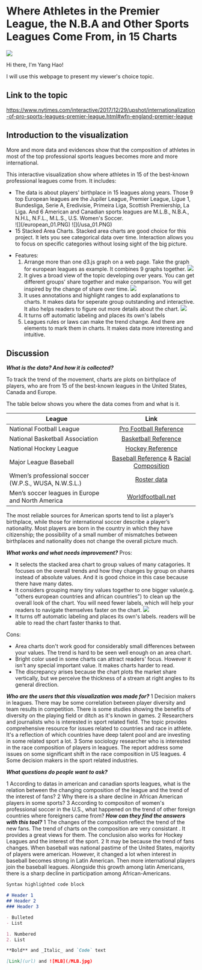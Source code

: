 
# Where Athletes in the Premier League, the N.B.A and Other Sports Leagues Come From, in 15 Charts
<img src="athletic.jpg" aligh="center">


Hi there, I'm Yang Hao!

I will use this webpage to present my viewer's choice topic.

<h2>Link to the topic</h2>

<a href="https://www.nytimes.com/interactive/2017/12/29/upshot/internationalization-of-pro-sports-leagues-premier-league.html#wfn-england-premier-league">https://www.nytimes.com/interactive/2017/12/29/upshot/internationalization-of-pro-sports-leagues-premier-league.html#wfn-england-premier-league</a>

## Introduction to the visualization
More and more data and evidences show that the composition of athletes in most of the top professional sports leagues becomes more and more international.

This interactive visualization show where athletes in 15 of the best-known professional leagues come from. It includes:

<ul>
	<li>The data is about players' birthplace in 15 leagues along years. Those 9 top European leagues are  the Jupiler League, Premier League, Ligue 1, Bundesliga, Serie A, Eredivisie, Primeira Liga, Scottish Premiership, La Liga. And 6 American and Canadian sports leagues are M.L.B., N.B.A., N.H.L, N.F.L., M.L.S., U.S. Women's Soccer.</li>
			![](/european_01.PNG)
			![](/usa_01.PNG)
	<li>15 Stacked Area Charts. Stacked area charts are good choice for this project. It lets you see categorical data over time. Interaction allows you to focus on specific categories without losing sight of the big picture.</li>

</ul>


- Features:
	1. Arrange more than one d3.js graph on a web page. Take the graph for european leagues as example. It combines 9 graphs together.
	    ![](/european_01.PNG)
	2.	It gives a broad view of the topic developing over years. You can get different groups' share together and make comparison. You will get inspired by the change of share over time. 
		![](/premierLeague.jpg)
	3.	It uses annotations and highlight ranges to add explanations to charts. It makes data for seperate group outstanding and interactive. It also helps readers to figure out more details about the chart.
		![](/premierLeague.jpg)
	4.	It turns off automatic labeling and places its own's labels
	5. 	Leagues rules or laws can make the trend change. And there are elements to mark them in charts. It makes data more interesting and intuitive.



## Discussion

**<em>What is the data? And how it is collected?</em>**

To track the trend of the movement, charts are plots on birthplace of players, who are from 15 of the best-known leagues in the United States, Canada and Europe. 

The table below shows you where the data comes from and what is it.
 
|League         	  | Link            | 
| ------------------- |:---------------:| 
| National Football League      | [Pro Football Reference](https://www.pro-football-reference.com/)| 
| National Basketball Association      | [Basketball Reference](https://www.basketball-reference.com/teams/BOS/1961.html)        |   
| National Hockey League | [Hockey Reference](https://www.hockey-reference.com/)       |    
| Major League Baseball | [Baseball Reference](https://www.baseball-reference.com/) & [Racial Composition](https://sabr.org/bioproj/topic/baseball-demographics-1947-2012)    |     
|Wmen’s professional soccer (W.P.S., WUSA, N.W.S.L.)|[Roster data](https://issuu.com/jendesignhouston/docs/nwsalmanac.fall2016.sample) |  
|Men’s soccer leagues in Europe and North America|[Worldfootball.net](http://www.worldfootball.net/)|

The most reliable sources for American sports tend to list a player’s birthplace, while those for international soccer describe a player’s nationality. Most players are born in the country in which they have citizenship; the possibility of a small number of mismatches between birthplaces and nationality does not change the overall picture much.


**<em>What works and what needs improvement?</em>**
Pros:

- It selects the stacked area chart to group values of many catagories. It focuses on the overall trends and how they changes by group on shares instead of absolute values. And it is good choice in this case because there have many dates. 
- It considers grouping many tiny values together to one bigger value(e.g. "others european countries and african countries") to clean up the overall look of the chart. You will need fewer labels, which will help your readers to navigate themselves faster on the chart.
	![](Jupiler.jpg)
- It turns off automatic labeling and places its own's labels. readers will be able to read the chart faster thanks to that.  

Cons:

- Area charts don't work good for considerably small differences between your values. The trend is hard to be seen well enough on an area chart. 
- Bright color used in some charts can attract readers' focus. However it isn't any special important value. It makes charts harder to read.
- The discrepancy arises because the chart plots the market share vertically, but we perceive the thickness of a stream at right angles to its general direction.

**<em>Who are the users that this visualization was made for?</em>**
1 Decision makers in leagues. There may be some correlation between player diversity and team results in competition. There is some studies showing the benefits of diversity on the playing field or ditch as it's known in games. 
2 Researchers and journalists who is interested in sport related field. The topic provides comprehensive resource for issues related to countries and race in athlete. It's a reflection of which countries have deep talent pool and are investing in some related sport a lot. 
3 Some sociology researcher who is interested in the race composition of players in leagues. The report address some issues on some significant shift in the race composition in US leagues.
4 Some decision makers in the sport related industries. 

**<em>What questions do people want to ask?</em>**

1 According to datas in american and canadian sports leagues, what is the relation between the changing composition of the league and the trend of the interest of fans? 
2 Why there is a share decline in African American players in some sports?
3 According to compositon of women's professional soccer in the U.S., what happened on the trend of other foreign countries where foreigners came from? 
**<em>How can they find the answers with this tool?</em>**
1 The changes of the composition reflect the trend of the new fans. The trend of charts on the composition are very consistant . It provides a great views for them. The conclusion also works for Hockey Leagues and the interest of the sport. 
2 It may be because the trend of fans changes. When baseball was national pastime of the United States, majority of players were american. However, it changed a lot when interest in baseball becomes strong in Latin American. Then more international players join the baseball leagues. Alongside this growth among latin Americans, there is a sharp decline in participation among African-Americans. 


```markdown
Syntax highlighted code block

# Header 1
## Header 2
### Header 3

- Bulleted
- List

1. Numbered
2. List

**Bold** and _Italic_ and `Code` text

[Link](url) and ![MLB](/MLB.jpg)
```






